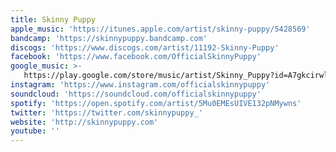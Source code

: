 ```yaml
---
title: Skinny Puppy
apple_music: 'https://itunes.apple.com/artist/skinny-puppy/5428569'
bandcamp: 'https://skinnypuppy.bandcamp.com'
discogs: 'https://www.discogs.com/artist/11192-Skinny-Puppy'
facebook: 'https://www.facebook.com/OfficialSkinnyPuppy'
google_music: >-
   https://play.google.com/store/music/artist/Skinny_Puppy?id=A7gkcirwl4lpnnfgmti3unznhgq
instagram: 'https://www.instagram.com/officialskinnypuppy'
soundcloud: 'https://soundcloud.com/officialskinnypuppy'
spotify: 'https://open.spotify.com/artist/5Mu0EMEsUIVE132pNMywns'
twitter: 'https://twitter.com/skinnypuppy_'
website: 'http://skinnypuppy.com'
youtube: ''
---
```

